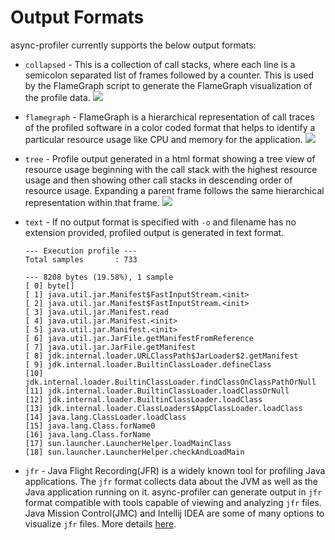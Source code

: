 # Output Formats

async-profiler currently supports the below output formats:
* `collapsed` - This is a collection of call stacks, where each line is a  semicolon separated list of frames followed
  by a counter. This is used by the FlameGraph script to generate the FlameGraph visualization of the profile data.
  ![](https://github.com/async-profiler/async-profiler/blob/master/demo/collapsed_example.png)


* `flamegraph` - FlameGraph is a hierarchical representation of call traces of the profiled software in a color coded
  format that helps to identify a particular resource usage like CPU and memory for the application.
  ![](https://github.com/async-profiler/async-profiler/blob/master/demo/flamegraph_example.png)


* `tree` - Profile output generated in a html format showing a tree view of resource usage beginning with the call stack
  with the highest resource usage and then showing other  call stacks in descending order of resource usage. Expanding a
  parent frame follows the same hierarchical representation within that frame.
  ![](https://github.com/async-profiler/async-profiler/blob/master/demo/treeview_example.png)

* `text` -  If no output format is specified with `-o` and filename has no extension provided, profiled output is
  generated in text format.
  ```
  --- Execution profile ---
  Total samples       : 733
  
  --- 8208 bytes (19.58%), 1 sample
  [ 0] byte[]
  [ 1] java.util.jar.Manifest$FastInputStream.<init>
  [ 2] java.util.jar.Manifest$FastInputStream.<init>
  [ 3] java.util.jar.Manifest.read
  [ 4] java.util.jar.Manifest.<init>
  [ 5] java.util.jar.Manifest.<init>
  [ 6] java.util.jar.JarFile.getManifestFromReference
  [ 7] java.util.jar.JarFile.getManifest
  [ 8] jdk.internal.loader.URLClassPath$JarLoader$2.getManifest
  [ 9] jdk.internal.loader.BuiltinClassLoader.defineClass
  [10] jdk.internal.loader.BuiltinClassLoader.findClassOnClassPathOrNull
  [11] jdk.internal.loader.BuiltinClassLoader.loadClassOrNull
  [12] jdk.internal.loader.BuiltinClassLoader.loadClass
  [13] jdk.internal.loader.ClassLoaders$AppClassLoader.loadClass
  [14] java.lang.ClassLoader.loadClass
  [15] java.lang.Class.forName0
  [16] java.lang.Class.forName
  [17] sun.launcher.LauncherHelper.loadMainClass
  [18] sun.launcher.LauncherHelper.checkAndLoadMain
  ```

* `jfr` - Java Flight Recording(JFR) is a widely known tool for profiling Java applications. The `jfr` format collects data
  about the JVM as well as the Java application running on it. async-profiler can generate output in `jfr` format
  compatible with tools capable of viewing and analyzing `jfr` files. Java Mission Control(JMC) and Intellij IDEA are
  some of many options to visualize `jfr` files. More details [here](https://github.com/async-profiler/async-profiler/blob/master/JfrVisualization.md).
